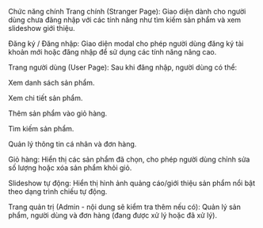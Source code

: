 Chức năng chính
Trang chính (Stranger Page):
Giao diện dành cho người dùng chưa đăng nhập với các tính năng như tìm kiếm sản phẩm và xem slideshow giới thiệu.

Đăng ký / Đăng nhập:
Giao diện modal cho phép người dùng đăng ký tài khoản mới hoặc đăng nhập để sử dụng các tính năng nâng cao.

Trang người dùng (User Page):
Sau khi đăng nhập, người dùng có thể:

Xem danh sách sản phẩm.

Xem chi tiết sản phẩm.

Thêm sản phẩm vào giỏ hàng.

Tìm kiếm sản phẩm.

Quản lý thông tin cá nhân và đơn hàng.

Giỏ hàng:
Hiển thị các sản phẩm đã chọn, cho phép người dùng chỉnh sửa số lượng hoặc xóa sản phẩm khỏi giỏ.

Slideshow tự động:
Hiển thị hình ảnh quảng cáo/giới thiệu sản phẩm nổi bật theo dạng trình chiếu tự động.

Trang quản trị (Admin - nội dung sẽ kiểm tra thêm nếu có):
Quản lý sản phẩm, người dùng và đơn hàng (đang được xử lý hoặc đã xử lý).
